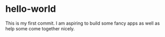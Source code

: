 # hello-world
This is my first commit. I am aspiring to build some fancy apps as well as help some come together nicely.
